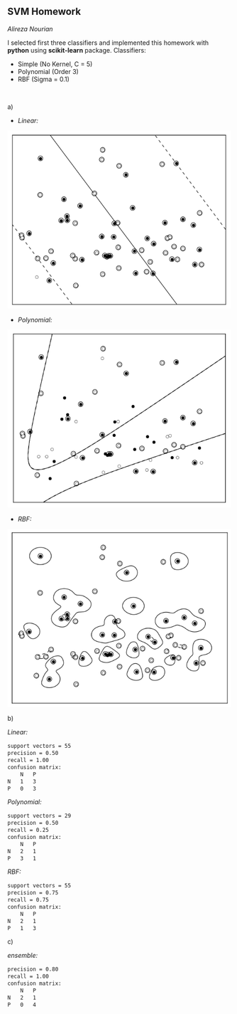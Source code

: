 ## SVM Homework

*Alireza Nourian*
<br />

I selected first three classifiers and implemented this homework with **python** using **scikit-learn** package. Classifiers:

+ Simple (No Kernel, C = 5)
+ Polynomial (Order 3)
+ RBF (Sigma = 0.1)
<br />

a)

+ *Linear:*

<img src="linear.png" height="400"></img>

+ *Polynomial:*

<img src="poly.png" height="400"></img>

+ *RBF:*

<img src="rbf.png" height="400"></img>

b)

*Linear:*

	support vectors = 55
	precision = 0.50
	recall = 1.00
	confusion matrix:
		N	P
	N	1	3
	P	0	3

*Polynomial:*

	support vectors = 29
	precision = 0.50
	recall = 0.25
	confusion matrix:
		N	P
	N	2	1
	P	3	1

*RBF:*

	support vectors = 55
	precision = 0.75
	recall = 0.75
	confusion matrix:
		N	P
	N	2	1
	P	1	3

c)

*ensemble:*

	precision = 0.80
	recall = 1.00
	confusion matrix:
		N	P
	N	2	1
	P	0	4
